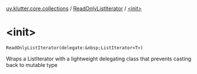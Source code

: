 [uy.klutter.core.collections](../index.md) / [ReadOnlyListIterator](index.md) / [&lt;init&gt;](.)


# &lt;init&gt;
`ReadOnlyListIterator(delegate:&nbsp;ListIterator<T>)`

Wraps a ListIterator with a lightweight delegating class that prevents casting back to mutable type



